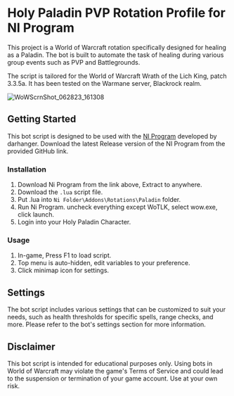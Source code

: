 # Holy Paladin PVP Rotation Profile for NI Program

This project is a World of Warcraft rotation specifically designed for healing as a Paladin. The bot is built to automate the task of healing during various group events such as PVP and Battlegrounds. 

The script is tailored for the World of Warcraft Wrath of the Lich King, patch 3.3.5a. It has been tested on the Warmane server, Blackrock realm.

![WoWScrnShot_062823_161308](https://github.com/nelbin4/ni-holypala/assets/20941975/879b604e-8407-4faa-b55c-f4d51f399262)


## Getting Started

This bot script is designed to be used with the [NI Program](https://github.com/darhanger/ni) developed by darhanger. 
Download the latest Release version of the NI Program from the provided GitHub link.

### Installation

1. Download Ni Program from the link above, Extract to anywhere.
2. Download the `.lua` script file.
3. Put .lua into `Ni Folder\Addons\Rotations\Paladin` folder.
4. Run Ni Program. uncheck everything except WoTLK, select wow.exe, click launch.
5. Login into your Holy Paladin Character.

### Usage

1.  In-game, Press F1 to load script.
2.  Top menu is auto-hidden, edit variables to your preference.
3.  Click minimap icon for settings.

## Settings

The bot script includes various settings that can be customized to suit your needs, such as health thresholds for specific spells, range checks, and more. Please refer to the bot's settings section for more information.

## Disclaimer

This bot script is intended for educational purposes only. Using bots in World of Warcraft may violate the game's Terms of Service and could lead to the suspension or termination of your game account. Use at your own risk.
